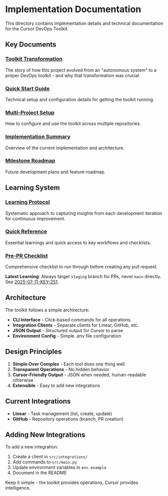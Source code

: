 # Implementation Documentation

This directory contains implementation details and technical documentation for the Cursor DevOps Toolkit.

## Key Documents

### [Toolkit Transformation](toolkit-transformation.md)
The story of how this project evolved from an "autonomous system" to a proper DevOps toolkit - and why that transformation was crucial.

### [Quick Start Guide](quick-start.md)
Technical setup and configuration details for getting the toolkit running.

### [Multi-Project Setup](multi-project-setup.md)
How to configure and use the toolkit across multiple repositories.

### [Implementation Summary](implementation-summary.md)
Overview of the current implementation and architecture.

### [Milestone Roadmap](milestone-roadmap.md)
Future development plans and feature roadmap.

## Learning System

### [Learning Protocol](learnings/README.md)
Systematic approach to capturing insights from each development iteration for continuous improvement.

### [Quick Reference](learnings/quick-reference.md)
Essential learnings and quick access to key workflows and checklists.

### [Pre-PR Checklist](checklists/pre-pr-checklist.md)
Comprehensive checklist to run through before creating any pull request.

**Latest Learning**: Always target `staging` branch for PRs, never `main` directly. See [2025-07-11-KEY-251](learnings/2025-07-11-KEY-251.md).

## Architecture

The toolkit follows a simple architecture:
- **CLI Interface** - Click-based commands for all operations
- **Integration Clients** - Separate clients for Linear, GitHub, etc.
- **JSON Output** - Structured output for Cursor to parse
- **Environment Config** - Simple .env file configuration

## Design Principles

1. **Simple Over Complex** - Each tool does one thing well
2. **Transparent Operations** - No hidden behavior
3. **Cursor-Friendly Output** - JSON when needed, human-readable otherwise
4. **Extensible** - Easy to add new integrations

## Current Integrations

- **Linear** - Task management (list, create, update)
- **GitHub** - Repository operations (branch, PR creation)

## Adding New Integrations

To add a new integration:
1. Create a client in `src/integrations/`
2. Add commands to `src/main.py`
3. Update environment variables in `env.example`
4. Document in the README

Keep it simple - the toolkit provides operations, Cursor provides intelligence. 